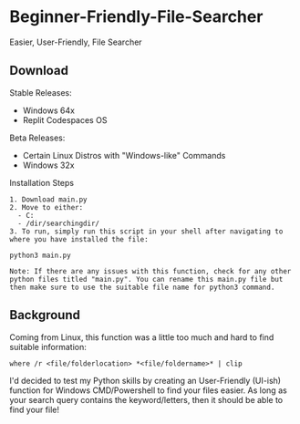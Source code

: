 # Beginner-Friendly-File-Searcher
Easier, User-Friendly, File Searcher

## Download
Stable Releases:
- Windows 64x
- Replit Codespaces OS

Beta Releases:
- Certain Linux Distros with "Windows-like" Commands
- Windows 32x

Installation Steps
```
1. Download main.py
2. Move to either:
  - C:
  - /dir/searchingdir/
3. To run, simply run this script in your shell after navigating to where you have installed the file: 

python3 main.py

Note: If there are any issues with this function, check for any other python files titled "main.py". You can rename this main.py file but then make sure to use the suitable file name for python3 command.

```

## Background
Coming from Linux, this function was a little too much and hard to find suitable information: 
```
where /r <file/folderlocation> *<file/foldername>* | clip
```
I'd decided to test my Python skills by creating an User-Friendly (UI-ish) function for Windows CMD/Powershell to find your files easier. As long as your search query contains the keyword/letters, then it should be able to find your file!
